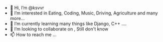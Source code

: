 - 👋 Hi, I’m @ksvvr
- 👀 I’m interested in Eating, Coding, Music, Driving, Agriculture and many more...
- 🌱 I’m currently learning many things like Django, C++ ....
- 💞️ I’m looking to collaborate on , Still don't know
- 📫 How to reach me ...

<!---
ksvvr/ksvvr is a ✨ special ✨ repository because its `README.md` (this file) appears on your GitHub profile.
You can click the Preview link to take a look at your changes.
--->
